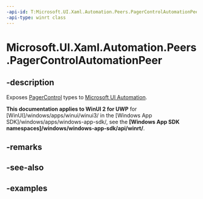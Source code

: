 ```yaml
---
-api-id: T:Microsoft.UI.Xaml.Automation.Peers.PagerControlAutomationPeer
-api-type: winrt class
---
```


# Microsoft.UI.Xaml.Automation.Peers.PagerControlAutomationPeer

<!--
public class PagerControlAutomationPeer : Windows.UI.Xaml.Automation.Peers.FrameworkElementAutomationPeer
-->

## -description

Exposes [PagerControl](../microsoft.ui.xaml.controls/pagercontrol.md) types to [Microsoft UI Automation](/windows/win32/winauto/entry-uiauto-win32).

**This documentation applies to WinUI 2 for UWP** for [WinUI]/windows/apps/winui/winui3/ in the [Windows App SDK]/windows/apps/windows-app-sdk/, see the **[Windows App SDK namespaces]/windows/windows-app-sdk/api/winrt/**.

## -remarks

## -see-also

## -examples
